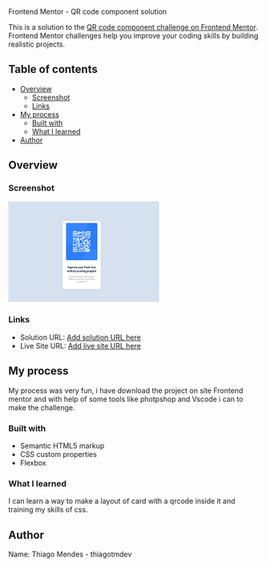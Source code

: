  Frontend Mentor - QR code component solution

This is a solution to the [QR code component challenge on Frontend Mentor](https://www.frontendmentor.io/challenges/qr-code-component-iux_sIO_H). Frontend Mentor challenges help you improve your coding skills by building realistic projects. 

## Table of contents

- [Overview](#overview)
  - [Screenshot](#screenshot)
  - [Links](#links)
- [My process](#my-process)
  - [Built with](#built-with)
  - [What I learned](#what-i-learned)
- [Author](#author)

## Overview

### Screenshot

![](./screenshots/screenshot.png)

### Links

- Solution URL: [Add solution URL here](https://github.com/thiagotmdev/QR-Code-Challenge.git)
- Live Site URL: [Add live site URL here](https://thiagotmdev.github.io/QR-Code-Challenge/)

## My process

My process was very fun, i have download the project on site Frontend mentor and with help of some tools like photpshop and Vscode i can to make the challenge.

### Built with

- Semantic HTML5 markup
- CSS custom properties
- Flexbox

### What I learned

I can learn a way to make a layout of card with a qrcode inside it and training my skills of css.

## Author
Name: Thiago Mendes - thiagotmdev
